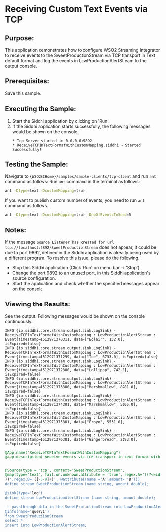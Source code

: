 # Receiving Custom Text Events via TCP

## Purpose:
This application demonstrates how to configure WSO2 Streaming Integrator to receive events to the SweetProductionStream via TCP transport in Text default format and log the events in LowProductionAlertStream to the  output  console.

## Prerequisites:
Save this sample.

## Executing the Sample:
1. Start the Siddhi application by clicking on 'Run'.
2. If the Siddhi application starts successfully, the following messages would be shown on the console.
    ```
    * Tcp Server started in 0.0.0.0:9892
    * ReceiveTCPInTextFormatWithCustomMapping.siddhi - Started Successfully!
    ```

## Testing the Sample:
Navigate to `{WSO2SIHome}/samples/sample-clients/tcp-client` and run `ant` command as follows:
Run `ant` command in the terminal as follows:
```bash
ant -Dtype=text -DcustomMapping=true
```
If you want to publish custom number of events, you need to run `ant` command as follows.
```bash
ant -Dtype=text -DcustomMapping=true -DnoOfEventsToSend=5
```

## Notes:
If the message `Source Listener has created for url tcp://localhost:9892/SweetProductionStream` does not appear, it could be due to port 9892, defined in the Siddhi application is already being used by a different program. To resolve this issue, please do the following.
* Stop this Siddhi application (Click 'Run' on menu bar -> 'Stop').
* Change the port 9892 to an unused port, in this Siddhi application's source configuration.
* Start the application and check whether the specified messages appear on the console.

## Viewing the Results:
See the output. Following messages would be shown on the console continuously.
```
INFO {io.siddhi.core.stream.output.sink.LogSink} - ReceiveTCPInTextFormatWithCustomMapping : LowProductionAlertStream : Event{timestamp=1512971370311, data=["Eclair", 132.0], isExpired=false}
INFO {io.siddhi.core.stream.output.sink.LogSink} - ReceiveTCPInTextFormatWithCustomMapping : LowProductionAlertStream : Event{timestamp=1512971371299, data=["Ice", 6733.0], isExpired=false}
INFO {io.siddhi.core.stream.output.sink.LogSink} - ReceiveTCPInTextFormatWithCustomMapping : LowProductionAlertStream : Event{timestamp=1512971372300, data=["Lollipop", 742.0], isExpired=false}
INFO {io.siddhi.core.stream.output.sink.LogSink} - ReceiveTCPInTextFormatWithCustomMapping : LowProductionAlertStream : Event{timestamp=1512971373300, data=["Marshmallow", 8781.0], isExpired=false}
INFO {io.siddhi.core.stream.output.sink.LogSink} - ReceiveTCPInTextFormatWithCustomMapping : LowProductionAlertStream : Event{timestamp=1512971374301, data=["Marshmallow", 5105.0], isExpired=false}
INFO {io.siddhi.core.stream.output.sink.LogSink} - ReceiveTCPInTextFormatWithCustomMapping : LowProductionAlertStream : Event{timestamp=1512971375301, data=["Froyo", 5531.0], isExpired=false}
INFO {io.siddhi.core.stream.output.sink.LogSink} - ReceiveTCPInTextFormatWithCustomMapping : LowProductionAlertStream : Event{timestamp=1512971376301, data=["Gingerbread", 2193.0], isExpired=false}
```

```sql
@App:name("ReceiveTCPInTextFormatWithCustomMapping")
@App:description('Receive events via TCP transport in text format with custom mapping and view the output on the console.')


@Source(type = 'tcp', context='SweetProductionStream',
@map(type='text', fail.on.unknown.attribute = 'true', regex.A='((?<=id:)(.*)(?=
))',regex.B='([-0-9]+)', @attributes(name ='A',amount= 'B')))
define stream SweetProductionStream (name string, amount double);

@sink(type='log')
define stream LowProductionAlertStream (name string, amount double);

-- passthrough data in the SweetProductionStream into LowProducitonAlertStream
@info(name='query1')
from SweetProductionStream
select *
insert into LowProductionAlertStream;
```